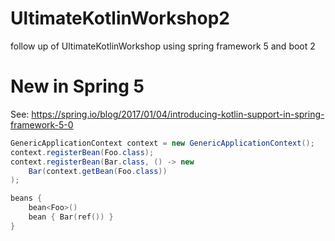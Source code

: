 # UltimateKotlinWorkshop2
follow up of UltimateKotlinWorkshop using spring framework 5 and boot 2

# New in Spring 5

See: https://spring.io/blog/2017/01/04/introducing-kotlin-support-in-spring-framework-5-0
```java
GenericApplicationContext context = new GenericApplicationContext();
context.registerBean(Foo.class);
context.registerBean(Bar.class, () -> new 
	Bar(context.getBean(Foo.class))
);
```

```kotlin
beans {
    bean<Foo>()
    bean { Bar(ref()) }
}
```
